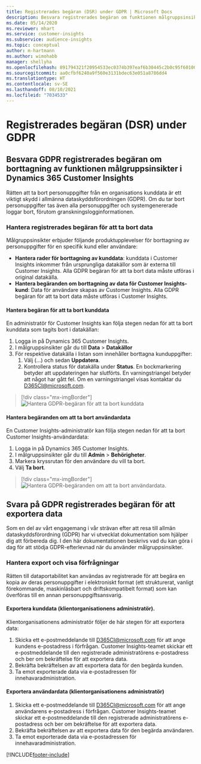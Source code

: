 ```yaml
---
title: Registrerades begäran (DSR) under GDPR | Microsoft Docs
description: Besvara registrerades begäran om funktionen målgruppsinsikter i Dynamics 365 Customer Insights.
ms.date: 05/14/2020
ms.reviewer: mhart
ms.service: customer-insights
ms.subservice: audience-insights
ms.topic: conceptual
author: m-hartmann
ms.author: wimohabb
manager: shellyha
ms.openlocfilehash: 891794321f20954533ec0374b397eaf6b30445c2b0c95f601009912b3c3950a7
ms.sourcegitcommit: aa0cfbf6240a9f560e3131bdec63e051a8786dd4
ms.translationtype: HT
ms.contentlocale: sv-SE
ms.lasthandoff: 08/10/2021
ms.locfileid: "7034533"
---
```

# <a name="data-subject-rights-dsr-requests-under-gdpr"></a>Registrerades begäran (DSR) under GDPR

## <a name="responding-to-gdpr-data-subject-delete-requests-for-dynamics-365-customer-insights-audience-insights-capability"></a>Besvara GDPR registrerades begäran om borttagning av funktionen målgruppsinsikter i Dynamics 365 Customer Insights

Rätten att ta bort personuppgifter från en organisations kunddata är ett viktigt skydd i allmänna dataskyddsförordningen (GDPR). Om du tar bort personuppgifter tas även alla personuppgifter och systemgenererade loggar bort, förutom granskningslogginformationen.

### <a name="manage-data-subject-delete-requests"></a>Hantera registrerades begäran för att ta bort data

Målgruppsinsikter erbjuder följande produktupplevelser för borttagning av personuppgifter för en specifik kund eller användare:

- **Hantera rader för borttagning av kunddata**: kunddata i Customer Insights inkommer från ursprungliga datakällor som är externa till Customer Insights. Alla GDPR begäran för att ta bort data måste utföras i original datakälla.
- **Hantera begäranden om borttagning av data för Customer Insights-kund**: Data för användare skapas av Customer Insights. Alla GDPR begäran för att ta bort data måste utföras i Customer Insights.

#### <a name="manage-delete-requests-for-customer-data"></a>Hantera begäran för att ta bort kunddata

En administratör för Customer Insights kan följa stegen nedan för att ta bort kunddata som tagits bort i datakällan:

1. Logga in på Dynamics 365 Customer Insights.
2. I målgruppsinsikter går du till **Data** > **Datakällor**
3. För respektive datakälla i listan som innehåller borttagna kunduppgifter:
   1. Välj (...) och sedan **Uppdatera**.
   2. Kontrollera status för datakälla under **Status**. En bockmarkering betyder att uppdateringen har slutförts. En varningstriangel betyder att något har gått fel. Om en varningstriangel visas kontaktar du D365CI@microsoft.com.

> [!div class="mx-imgBorder"]
> ![Hantera GDPR-begäran för att ta bort kunddata](media/gdpr-data-sources.png "Hantera GDPR begäran för att ta bort kunddata")

#### <a name="manage-delete-requests-for-user-data"></a>Hantera begäranden om att ta bort användardata

En Customer Insights-administratör kan följa stegen nedan för att ta bort Customer Insights-användardata:

1. Logga in på Dynamics 365 Customer Insights.
2. I målgruppsinsikter går du till **Admin** > **Behörigheter**.
3. Markera kryssrutan för den användare du vill ta bort.
4. Välj **Ta bort**.

> [!div class="mx-imgBorder"]
> ![Hantera GDPR-begäranden om att ta bort användardata.](media/gdpr-permissions.png "Hantera GDPR och begäranden om att ta bort användardata")

## <a name="responding-to-gdpr-data-subject-export-requests"></a>Svara på GDPR registrerades begäran för att exportera data

Som en del av vårt engagemang i vår strävan efter att resa till allmän dataskyddsförordning (GDPR) har vi utvecklat dokumentation som hjälper dig att förbereda dig. I den här dokumentationen beskrivs vad du kan göra i dag för att stödja GDPR-efterlevnad när du använder målgruppsinsikter.

### <a name="manage-export-and-view-requests"></a>Hantera export och visa förfrågningar

Rätten till dataportabilitet kan användas av registrerade för att begära en kopia av deras personuppgifter i elektroniskt format (ett strukturerat, vanligt förekommande, maskinläsbart och driftskompatibelt format) som kan överföras till en annan personuppgiftsansvarig.

#### <a name="export-customer-data-tenant-admin"></a>Exportera kunddata (klientorganisationens administratör).

Klientorganisationens administratör följer de här stegen för att exportera data:

1. Skicka ett e-postmeddelande till D365CI@microsoft.com för att ange kundens e-postadress i förfrågan. Customer Insights-teamet skickar ett e-postmeddelande till den registrerade administratörens e-postadress och ber om bekräftelse för att exportera data.
2. Bekräfta bekräftelsen av att exportera data för den begärda kunden.
3. Ta emot exporterade data via e-postadressen för innehavaradministration.

#### <a name="export-user-data-tenant-admin"></a>Exportera användardata (klientorganisationens administratör)

1. Skicka ett e-postmeddelande till D365CI@microsoft.com för att ange användarens e-postadress i förfrågan. Customer Insights-teamet skickar ett e-postmeddelande till den registrerade administratörens e-postadress och ber om bekräftelse för att exportera data.
2. Bekräfta bekräftelsen av att exportera data för den begärda användaren.
3. Ta emot exporterade data via e-postadressen för innehavaradministration.


[!INCLUDE[footer-include](../includes/footer-banner.md)]